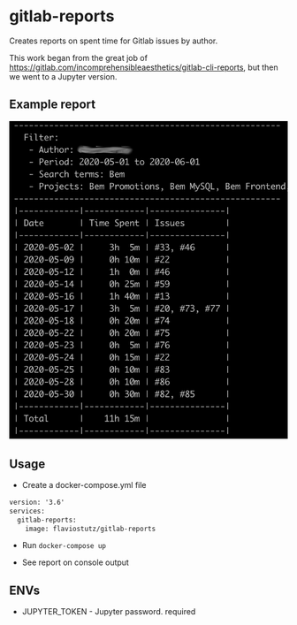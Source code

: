 # gitlab-reports
Creates reports on spent time for Gitlab issues by author.

This work began from the great job of https://gitlab.com/incomprehensibleaesthetics/gitlab-cli-reports, but then we went to a Jupyter version.

## Example report

<img src="sample1.png" width=600 />

## Usage

* Create a docker-compose.yml file

```
version: '3.6'
services:
  gitlab-reports:
    image: flaviostutz/gitlab-reports
```

* Run ```docker-compose up```

* See report on console output

## ENVs

* JUPYTER_TOKEN - Jupyter password. required
